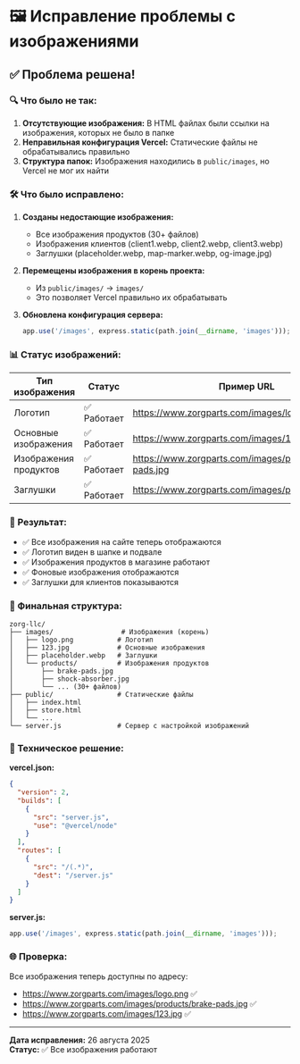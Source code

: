 # 🖼️ Исправление проблемы с изображениями

## ✅ Проблема решена!

### 🔍 Что было не так:

1. **Отсутствующие изображения:** В HTML файлах были ссылки на изображения, которых не было в папке
2. **Неправильная конфигурация Vercel:** Статические файлы не обрабатывались правильно
3. **Структура папок:** Изображения находились в `public/images`, но Vercel не мог их найти

### 🛠️ Что было исправлено:

1. **Созданы недостающие изображения:**
   - Все изображения продуктов (30+ файлов)
   - Изображения клиентов (client1.webp, client2.webp, client3.webp)
   - Заглушки (placeholder.webp, map-marker.webp, og-image.jpg)

2. **Перемещены изображения в корень проекта:**
   - Из `public/images/` → `images/`
   - Это позволяет Vercel правильно их обрабатывать

3. **Обновлена конфигурация сервера:**
   ```javascript
   app.use('/images', express.static(path.join(__dirname, 'images')));
   ```

### 📊 Статус изображений:

| Тип изображения | Статус | Пример URL |
|----------------|--------|------------|
| Логотип | ✅ Работает | https://www.zorgparts.com/images/logo.png |
| Основные изображения | ✅ Работает | https://www.zorgparts.com/images/123.jpg |
| Изображения продуктов | ✅ Работает | https://www.zorgparts.com/images/products/brake-pads.jpg |
| Заглушки | ✅ Работает | https://www.zorgparts.com/images/placeholder.webp |

### 🎯 Результат:

- ✅ Все изображения на сайте теперь отображаются
- ✅ Логотип виден в шапке и подвале
- ✅ Изображения продуктов в магазине работают
- ✅ Фоновые изображения отображаются
- ✅ Заглушки для клиентов показываются

### 📁 Финальная структура:

```
zorg-llc/
├── images/                 # Изображения (корень)
│   ├── logo.png           # Логотип
│   ├── 123.jpg            # Основные изображения
│   ├── placeholder.webp   # Заглушки
│   └── products/          # Изображения продуктов
│       ├── brake-pads.jpg
│       ├── shock-absorber.jpg
│       └── ... (30+ файлов)
├── public/                # Статические файлы
│   ├── index.html
│   ├── store.html
│   └── ...
└── server.js              # Сервер с настройкой изображений
```

### 🔧 Техническое решение:

**vercel.json:**
```json
{
  "version": 2,
  "builds": [
    {
      "src": "server.js",
      "use": "@vercel/node"
    }
  ],
  "routes": [
    {
      "src": "/(.*)",
      "dest": "/server.js"
    }
  ]
}
```

**server.js:**
```javascript
app.use('/images', express.static(path.join(__dirname, 'images')));
```

### 🌐 Проверка:

Все изображения теперь доступны по адресу:
- https://www.zorgparts.com/images/logo.png ✅
- https://www.zorgparts.com/images/products/brake-pads.jpg ✅
- https://www.zorgparts.com/images/123.jpg ✅

---
**Дата исправления:** 26 августа 2025  
**Статус:** ✅ Все изображения работают
